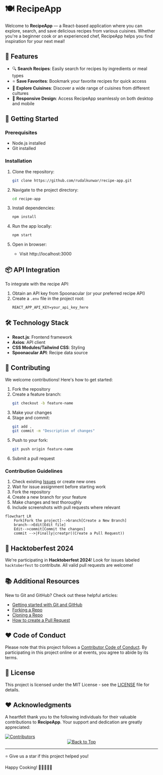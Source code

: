 # 🍽️ RecipeApp

Welcome to **RecipeApp** — a React-based application where you can explore, search, and save delicious recipes from various cuisines. Whether you're a beginner cook or an experienced chef, RecipeApp helps you find inspiration for your next meal!

## 🌟 Features

- 🔍 **Search Recipes**: Easily search for recipes by ingredients or meal types
- ⭐ **Save Favorites**: Bookmark your favorite recipes for quick access
- 🥗 **Explore Cuisines**: Discover a wide range of cuisines from different cultures
- 📱 **Responsive Design**: Access RecipeApp seamlessly on both desktop and mobile

## 🚀 Getting Started

### Prerequisites

- Node.js installed
- Git installed

### Installation

1. Clone the repository:
   ```bash
   git clone https://github.com/rudalkunwar/recipe-app.git
   ```

2. Navigate to the project directory:
   ```bash
   cd recipe-app
   ```

3. Install dependencies:
   ```bash
   npm install
   ```

4. Run the app locally:
   ```bash
   npm start
   ```

5. Open in browser:
   - Visit http://localhost:3000

## 📦 API Integration

To integrate with the recipe API:

1. Obtain an API key from Spoonacular (or your preferred recipe API)
2. Create a `.env` file in the project root:
   ```
   REACT_APP_API_KEY=your_api_key_here
   ```

## 🛠️ Technology Stack

- **React.js**: Frontend framework
- **Axios**: API client
- **CSS Modules/Tailwind CSS**: Styling
- **Spoonacular API**: Recipe data source

## 🤝 Contributing

We welcome contributions! Here's how to get started:

1. Fork the repository
2. Create a feature branch:
   ```bash
   git checkout -b feature-name
   ```
3. Make your changes
4. Stage and commit:
   ```bash
   git add .
   git commit -m "Description of changes"
   ```
5. Push to your fork:
   ```bash
   git push origin feature-name
   ```
6. Submit a pull request

### Contribution Guidelines

1. Check existing [Issues](https://github.com/rudalkunwar/recipe-app/issues) or create new ones
2. Wait for issue assignment before starting work
3. Fork the repository
4. Create a new branch for your feature
5. Make changes and test thoroughly
6. Include screenshots with pull requests where relevant

```mermaid
flowchart LR
    Fork[Fork the project]-->branch[Create a New Branch]
    branch-->Edit[Edit file]
    Edit-->commit[Commit the changes]
    commit -->|Finally|creatpr((Create a Pull Request))
```

## 🎉 Hacktoberfest 2024

We're participating in **Hacktoberfest 2024**! Look for issues labeled `hacktoberfest` to contribute. All valid pull requests are welcome!

## 📚 Additional Resources

New to Git and GitHub? Check out these helpful articles:

- [Getting started with Git and GitHub](https://towardsdatascience.com/getting-started-with-git-and-github-6fcd0f2d4ac6)
- [Forking a Repo](https://help.github.com/en/github/getting-started-with-github/fork-a-repo)
- [Cloning a Repo](https://help.github.com/en/desktop/contributing-to-projects/creating-a-pull-request)
- [How to create a Pull Request](https://opensource.com/article/19/7/create-pull-request-github)

## ❤️ Code of Conduct

Please note that this project follows a [Contributor Code of Conduct](./CODE_OF_CONDUCT.md). By participating in this project online or at events, you agree to abide by its terms.

## 📄 License

This project is licensed under the MIT License - see the [LICENSE](LICENSE) file for details.

## ❤️ Acknowledgments

A heartfelt thank you to the following individuals for their valuable contributions to **RecipeApp**. Your support and dedication are greatly appreciated:

<a href="https://github.com/rudalkunwar/recipe-app/graphs/contributors">
  <img src="https://contrib.rocks/image?repo=rudalkunwar/recipe-app&max=500&columns=20&anon=1" alt="Contributors" />
</a>

<div align="center">
    <a href="#top">
        <img src="https://img.shields.io/badge/Back%20to%20Top-000000?style=for-the-badge&logo=github&logoColor=white" alt="Back to Top">
    </a>
</div>


---

⭐ Give us a star if this project helped you!

Happy Cooking! 🍳👩‍🍳👨‍🍳